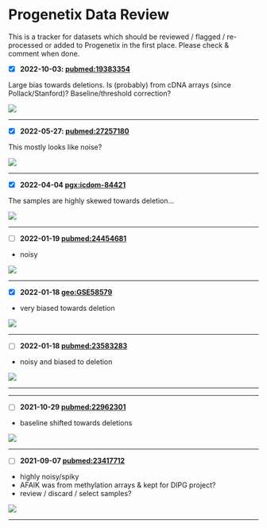 # Progenetix Data Review

This is a tracker for datasets which should be reviewed / flagged / re-processed or
added to Progenetix in the first place. Please check & comment when done.

* [x] **2022-10-03: [pubmed:19383354](http://progenetix.org/publication/?id=pubmed:19383354)**

Large bias towards deletions. Is (probably) from cDNA arrays (since Pollack/Stanford)? Baseline/threshold correction?

![](http://progenetix.org/services/collationplots/?datasetIds=progenetix&filters=pubmed:19383354)

--------------------------------------------------------------------------------

* [x] **2022-05-27: [pubmed:27257180](http://progenetix.org/publication/?id=pubmed:27257180)**

This mostly looks like noise?

![](http://progenetix.org/services/collationplots/?datasetIds=progenetix&filters=pubmed:27257180)

--------------------------------------------------------------------------------

* [x] **2022-04-04 [pgx:icdom-84421](http://progenetix.org/subset/?datasetIds=progenetix&id=pgx:icdom-84421)**

The samples are highly skewed towards deletion...

![](http://progenetix.org/services/collationplots/?datasetIds=progenetix&filters=pgx:icdom-84421)

--------------------------------------------------------------------------------

* [ ] **2022-01-19 [pubmed:24454681](http://progenetix.org/publication/?id=pubmed:24454681)**

* noisy

![](http://progenetix.org/services/collationplots/?datasetIds=progenetix&filters=pubmed:24454681)


--------------------------------------------------------------------------------

* [x] **2022-01-18 [geo:GSE58579](http://progenetix.org/subset/?datasetIds=progenetix&id=geo:GSE58579)**

* very biased towards deletion

![](http://progenetix.org/services/collationplots/?datasetIds=progenetix&filters=geo:GSE58579)

--------------------------------------------------------------------------------

* [ ] **2022-01-18 [pubmed:23583283](http://progenetix.org/publication/?filters=pubmed:23583283)**

* noisy and biased to deletion

![](http://progenetix.org/services/collationplots/?datasetIds=progenetix&id=pubmed:23583283)

--------------------------------------------------------------------------------

<!--
* [X] **2021-12-17 [pubmed:19330026](http://progenetix.org/publication/?id=pubmed:19330026)**

* SOLVED 2022-02-03: removed
* only partial genome coverage => should be flagged/removed?
-->

--------------------------------------------------------------------------------

* [ ] **2021-10-29 [pubmed:22962301](http://progenetix.org/publication/?id=pubmed:22962301)**

* baseline shifted towards deletions

![](http://progenetix.org/services/collationplots/?datasetIds=progenetix&filters=pubmed:22962301)

--------------------------------------------------------------------------------

* [ ] **2021-09-07 [pubmed:23417712](http://progenetix.org/publication/?id=pubmed:23417712)**

* highly noisy/spiky
* AFAIK was from methylation arrays & kept for DIPG project?
* review / discard / select samples?

![](http://progenetix.org/services/collationplots/?datasetIds=progenetix&filters=pubmed:23417712)

--------------------------------------------------------------------------------

